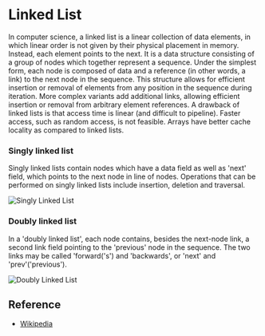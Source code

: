 # Linked List

In computer science, a linked list is a linear collection of data elements, in which linear order is not given by their physical placement in memory. Instead, each element points to the next. It is a data structure consisting of a group of nodes which together represent a sequence. Under the simplest form, each node is composed of data and a reference (in other words, a link) to the next node in the sequence. This structure allows for efficient insertion or removal of elements from any position in the sequence during iteration. More complex variants add additional links, allowing efficient insertion or removal from arbitrary element references. A drawback of linked lists is that access time is linear (and difficult to pipeline). Faster access, such as random access, is not feasible. Arrays have better cache locality as compared to linked lists.

### Singly linked list

Singly linked lists contain nodes which have a data field as well as 'next' field, which points to the next node in line of nodes. Operations that can be performed on singly linked lists include insertion, deletion and traversal.

![Singly Linked List](https://upload.wikimedia.org/wikipedia/commons/thumb/6/6d/Singly-linked-list.svg/816px-Singly-linked-list.svg.png)


### Doubly linked list

In a 'doubly linked list', each node contains, besides the next-node link, a second link field pointing to the 'previous' node in the sequence. The two links may be called 'forward('s') and 'backwards', or 'next' and 'prev'('previous').

![Doubly Linked List](https://upload.wikimedia.org/wikipedia/commons/thumb/5/5e/Doubly-linked-list.svg/1220px-Doubly-linked-list.svg.png)

## Reference

- [Wikipedia](https://en.wikipedia.org/wiki/Linked_list)